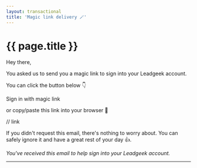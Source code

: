 ```yaml
---
layout: transactional
title: 'Magic link delivery 🪄'
---
```


# {{ page.title }}

Hey there,

You asked us to send you a magic link to sign into your Leadgeek account.

You can click the button below 👇

<x-button align="center" href="https://leadgeek.io/sign-in">
Sign in with magic link
</x-button>

or copy/paste this link into your browser 🔗

// link

If you didn't request this email, there's nothing to worry about. You can safely ignore it and have a great rest of your day 👍.

_You've received this email to help sign into your Leadgeek account._

---
